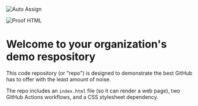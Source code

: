 ![Auto Assign](https://github.com/swiss-os/demo-repository/actions/workflows/auto-assign.yml/badge.svg)

![Proof HTML](https://github.com/swiss-os/demo-repository/actions/workflows/proof-html.yml/badge.svg)

# Welcome to your organization's demo respository
This code repository (or "repo") is designed to demonstrate the best GitHub has to offer with the least amount of noise.

The repo includes an `index.html` file (so it can render a web page), two GitHub Actions workflows, and a CSS stylesheet dependency.
